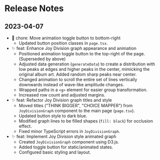 # Release Notes

## 2023-04-07

- 🔧 chore: Move animation toggle button to bottom-right
  - Updated button position classes in `page.tsx`.
- ✨ feat: Enhance Joy Division graph appearance and animation
  - Positioned animation toggle button to the top-right of the page. (Superseded by above)
  - Adjusted data generation (`generateData`) to create a distribution with low peaks at edges and higher peaks in the center, mimicking the original album art. Added random sharp peaks near center.
  - Changed animation to scroll the entire set of lines vertically downwards instead of wave-like amplitude changes.
  - Wrapped paths in a `<g>` element for easier group transformation.
  - Increased row count and adjusted margins.
- ✨ feat: Refactor Joy Division graph titles and style
  - Moved titles ("THINK BIGGER", "CHOICE MAPPER") from `JoyDivisionGraph` component to the main page (`page.tsx`).
  - Updated button style to dark blue.
  - Modified graph lines to be filled shapes (`fill: black`) for occlusion effect.
  - Fixed minor TypeScript errors in `JoyDivisionGraph`.
- ✨ feat: Implement Joy Division style animated graph
  - Created `JoyDivisionGraph` component using D3.js.
  - Added toggle button for static/animated states.
  - Configured basic styling and layout.
